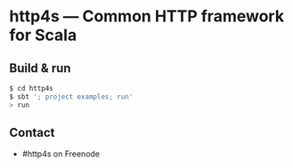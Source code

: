# http4s — Common HTTP framework for Scala #

## Build & run ##

```sh
$ cd http4s
$ sbt '; project examples; run'
> run
```

## Contact ##

- #http4s on Freenode
